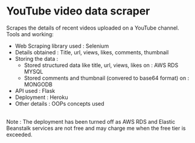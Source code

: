 # YouTube video data scraper
Scrapes the details of recent videos uploaded on a YouTube channel.
<br>
Tools and working:<br>
<ul>
  <li>Web Scraping library used : Selenium </li>
  <li>Details obtained : Title, url, views, likes, comments, thumbnail</li>
  <li>Storing the data : <ul>
  <li> Stored structured data like title, url, views, likes on : AWS RDS MYSQL </li>
    <li> Stored comments and thumbnail (convered to base64 format) on : MONGODB </li>
    </ul>
  <li>API used : Flask </li>
  <li> Deployment : Heroku </li>
  <li> Other details : OOPs concepts used </li>
  </ul>
  <br>
  Note : The deployment has been turned off as AWS RDS and Elastic Beanstalk services are not free and may charge me when the free tier is exceeded.
